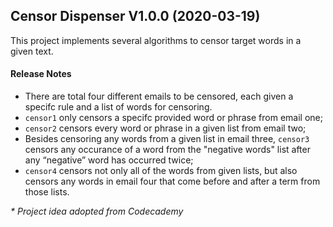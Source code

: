 ## Censor Dispenser V1.0.0 (2020-03-19)
This project implements several algorithms to censor target words in a given text.

#### Release Notes
- There are total four different emails to be censored, each given a specifc rule and a list of words for censoring.
- `censor1` only censors a specifc provided word or phrase from email one;
- `censor2` censors every word or phrase in a given list from email two; 
- Besides censoring any words from a given list in email three, `censor3` censors any occurance of a word from the "negative words" list after any “negative” word has occurred twice;
- `censor4` censors not only all of the words from given lists, but also censors any words in email four that come before and after a term from those lists.

*\* Project idea adopted from Codecademy* 
